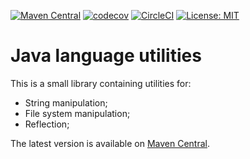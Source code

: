 [![Maven Central](https://img.shields.io/maven-central/v/io.github.daniloarcidiacono/commons-lang.svg?label=Maven%20Central)](http://search.maven.org/#search%7Cga%7C1%7Cg%3A%22io.github.daniloarcidiacono%22%20a%3A%22commons-lang%22)
[![codecov](https://codecov.io/gh/daniloarcidiacono/commons-lang/branch/master/graph/badge.svg)](https://codecov.io/gh/daniloarcidiacono/commons-lang)
[![CircleCI](https://circleci.com/gh/daniloarcidiacono/commons-lang/tree/master.svg?style=svg)](https://circleci.com/gh/daniloarcidiacono/commons-lang/tree/master)
[![License: MIT](https://img.shields.io/badge/License-MIT-blue.svg)](https://opensource.org/licenses/MIT)

# Java language utilities

This is a small library containing utilities for:

* String manipulation;
* File system manipulation;
* Reflection;

The latest version is available on [Maven Central](https://search.maven.org/artifact/io.github.daniloarcidiacono/commons-lang).